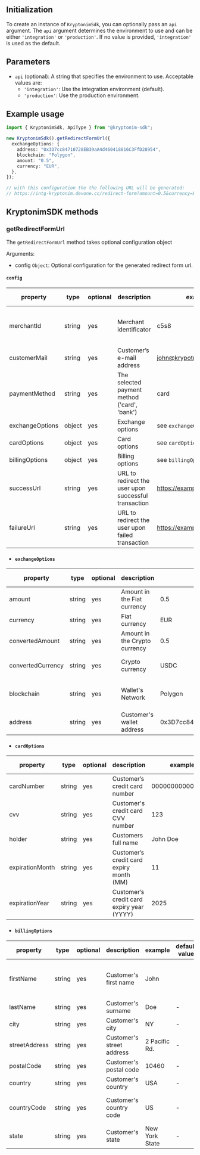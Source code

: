 ## Initialization

To create an instance of `KryptonimSdk`, you can optionally pass an `api` argument. The `api` argument determines the environment to use and can be either `'integration'` or `'production'`. If no value is provided, `'integration'` is used as the default.

## Parameters

- `api` (optional): A string that specifies the environment to use. Acceptable values are:
  - `'integration'`: Use the integration environment (default).
  - `'production'`: Use the production environment.

## Example usage

```typescript
import { KryptonimSdk, ApiType } from "@kryptonim-sdk";

new KryptonimSdk().getRedirectFormUrl({
  exchangeOptions: {
    address: "0x3D7cc84710728EB39aA4d460418816C3FfD28954",
    blockchain: "Polygon",
    amount: "0.5",
    currency: "EUR",
  },
});

// with this configuration the the following URL will be generated:
// https://intg-kryptonim.devone.cc/redirect-form?amount=0.5&currency=EUR&blockchain=Polygon&address=0x3D7cc84710728EB39aA4d460418816C3FfD28954
```

## KryptonimSDK methods

### getRedirectFormUrl

The `getRedirectFormUrl` method takes optional configuration object

Arguments:

- config `Object`: Optional configuration for the generated redirect form url.

#### `config`

| property        | type   | optional | description                                          | example                     | default value | notes                                                      |
| --------------- | ------ | -------- | ---------------------------------------------------- | --------------------------- | ------------- | ---------------------------------------------------------- |
| merchantId      | string | yes      | Merchant identificator                               | c5s8                        | -             | Merchant identifier, created during onboarding.            |
| customerMail    | string | yes      | Customer’s e-mail address                            | john@krypotnim.com          | -             |                                                            |
| paymentMethod   | string | yes      | The selected payment method ('card', 'bank')         | card                        | card          | Option 'bank' only available for EUR, skips the third step |
| exchangeOptions | object | yes      | Exchange options                                     | see `exchangeOptions`       | -             | -                                                          |
| cardOptions     | object | yes      | Card options                                         | see `cardOptions`           | -             | -                                                          |
| billingOptions  | object | yes      | Billing options                                      | see `billingOptions`        | -             | -                                                          |
| successUrl      | string | yes      | URL to redirect the user upon successful transaction | https://example.com/success | -             | -                                                          |
| failureUrl      | string | yes      | URL to redirect the user upon failed transaction     | https://example.com/error   | -             | -                                                          |

- #### `exchangeOptions`

| property          | type   | optional | description                   | example                                    | default value | notes                                                      |
| ----------------- | ------ | -------- | ----------------------------- | ------------------------------------------ | ------------- | ---------------------------------------------------------- |
| amount            | string | yes      | Amount in the Fiat currency   | 0.5                                        | -             | The value of how much we want to spent.                    |
| currency          | string | yes      | Fiat currency                 | EUR                                        | EUR           | In capital letters.                                        |
| convertedAmount   | string | yes      | Amount in the Crypto currency | 0.5                                        | -             | The value of how much crypto we want to buy.               |
| convertedCurrency | string | yes      | Crypto currency               | USDC                                       | -             | In capital letters. Check available currencies             |
| blockchain        | string | yes      | Wallet's Network              | Polygon                                    | -             | Required if convertedCurrency is specified. Case sensitive |
| address           | string | yes      | Customer's wallet address     | 0x3D7cc84710728EB39aA4d460418816C3FfD28954 | -             |                                                            |

- #### `cardOptions`

| property        | type   | optional | description                               | example          | default value | notes                                             |
| --------------- | ------ | -------- | ----------------------------------------- | ---------------- | ------------- | ------------------------------------------------- |
| cardNumber      | string | yes      | Customer’s credit card number             | 0000000000000000 | -             | -                                                 |
| cvv             | string | yes      | Customer's credit card CVV number         | 123              | -             | -                                                 |
| holder          | string | yes      | Customers full name                       | John Doe         | -             | -                                                 |
| expirationMonth | string | yes      | Customer’s credit card expiry month (MM)  | 11               | -             | -                                                 |
| expirationYear  | string | yes      | Customer’s credit card expiry year (YYYY) | 2025             | -             | Should be specified together with expirationMonth |

- #### `billingOptions`

| property      | type   | optional | description               | example        | default value | notes                                           |
| ------------- | ------ | -------- | ------------------------- | -------------- | ------------- | ----------------------------------------------- |
| firstName     | string | yes      | Customer's first name     | John           |               | Merchant identifier, created during onboarding. |
| lastName      | string | yes      | Customer's surname        | Doe            | -             | -                                               |
| city          | string | yes      | Customer's city           | NY             | -             | -                                               |
| streetAddress | string | yes      | Customer's street address | 2 Pacific Rd.  | -             | exchange options                                |
| postalCode    | string | yes      | Customer's postal code    | 10460          | -             | card options                                    |
| country       | string | yes      | Customer's country        | USA            | -             | -                                               |
| countryCode   | string | yes      | Customer's country code   | US             | -             | ISO country code in capital letters             |
| state         | string | yes      | Customer's state          | New York State | -             | -                                               |
